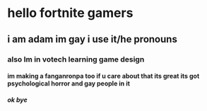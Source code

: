# hello fortnite gamers
## i am adam im gay i use it/he pronouns
### also Im in votech learning game design
#### im making a fanganronpa too if u care about that its great its got psychological horror and gay people in it
##### ok bye
